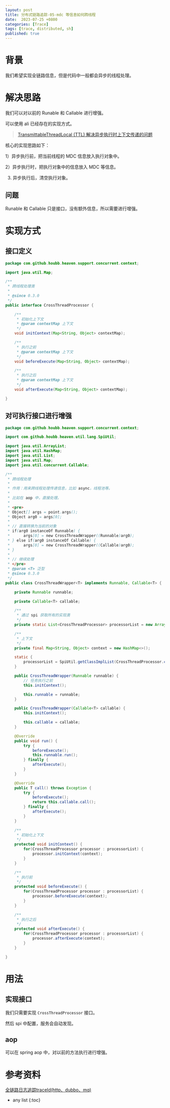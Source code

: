 ```yaml
---
layout: post
title: 分布式链路追踪-05-mdc 等信息如何跨线程
date:  2023-07-25 +0800
categories: [Trace]
tags: [trace, distributed, sh]
published: true
---
```


# 背景

我们希望实现全链路信息，但是代码中一般都会异步的线程处理。

# 解决思路

我们可以对以前的 Runable 和 Callable 进行增强。

可以使用 ali 已经存在的实现方式。

> [TransmittableThreadLocal (TTL) 解决异步执行时上下文传递的问题](https://houbb.github.io/2023/07/19/ttl)

核心的实现思路如下：

1）异步执行前，把当前线程的 MDC 信息放入执行对象中。

2）异步执行时，把执行对象中的信息放入 MDC 等信息。

3) 异步执行后，清空执行对象。

## 问题

Runable 和 Callable 只是接口，没有额外信息，所以需要进行增强。

# 实现方式

## 接口定义

```java
package com.github.houbb.heaven.support.concurrent.context;

import java.util.Map;

/**
 * 跨线程处理类
 *
 * @since 0.3.0
 */
public interface CrossThreadProcessor {

    /**
     * 初始化上下文
     * @param contextMap 上下文
     */
    void initContext(Map<String, Object> contextMap);

    /**
     * 执行之前
     * @param contextMap 上下文
     */
    void beforeExecute(Map<String, Object> contextMap);

    /**
     * 执行之后
     * @param contextMap 上下文
     */
    void afterExecute(Map<String, Object> contextMap);

}
```

## 对可执行接口进行增强

```java
package com.github.houbb.heaven.support.concurrent.context;

import com.github.houbb.heaven.util.lang.SpiUtil;

import java.util.ArrayList;
import java.util.HashMap;
import java.util.List;
import java.util.Map;
import java.util.concurrent.Callable;

/**
 * 跨线程处理
 *
 * 作用：用来跨线程处理传递信息，比如 async，线程池等。
 *
 * 比如在 aop 中，直接处理。
 *
 * <pre>
 * Object[] args = point.args();
 * Object arg0 = args[0];
 *
 * // 直接转换为当前的对象
 * if(arg0 instanceOf Runnable) {
 *      args[0] = new CrossThreadWrapper((Runnable)arg0);
 * } else if(arg0 instanceOf Callable) {
 *      args[0] = new CrossThreadWrapper((Callable)arg0);
 * }
 *
 * // 继续处理
 * </pre>
 * @param <T> 泛型
 * @since 0.3.0
 */
public class CrossThreadWrapper<T> implements Runnable, Callable<T> {

    private Runnable runnable;

    private Callable<T> callable;

    /**
     * 通过 spi 获取所有的实现类
     */
    private static List<CrossThreadProcessor> processorList = new ArrayList<>();

    /**
     * 上下文
     */
    private final Map<String, Object> context = new HashMap<>();

    static {
        processorList = SpiUtil.getClassImplList(CrossThreadProcessor.class);
    }

    public CrossThreadWrapper(Runnable runnable) {
        // 任务执行之前
        this.initContext();

        this.runnable = runnable;
    }

    public CrossThreadWrapper(Callable<T> callable) {
        this.initContext();

        this.callable = callable;
    }

    @Override
    public void run() {
        try {
            beforeExecute();
            this.runnable.run();
        } finally {
            afterExecute();
        }
    }

    @Override
    public T call() throws Exception {
        try {
            beforeExecute();
            return this.callable.call();
        } finally {
            afterExecute();
        }
    }

    /**
     * 初始化上下文
     */
    protected void initContext() {
        for(CrossThreadProcessor processor : processorList) {
            processor.initContext(context);
        }
    }

    /**
     * 执行前
     */
    protected void beforeExecute() {
        for(CrossThreadProcessor processor : processorList) {
            processor.beforeExecute(context);
        }
    }

    /**
     * 执行之后
     */
    protected void afterExecute() {
        for(CrossThreadProcessor processor : processorList) {
            processor.afterExecute(context);
        }
    }

}
```

# 用法

## 实现接口

我们只需要实现 `CrossThreadProcessor` 接口。

然后 spi 中配置，服务会自动发现。

## aop

可以在 spring aop 中，对以前的方法执行进行增强。

# 参考资料

[全链路日志追踪traceId(http、dubbo、mq)](https://blog.csdn.net/promisessh/article/details/110532387)

* any list
{:toc}